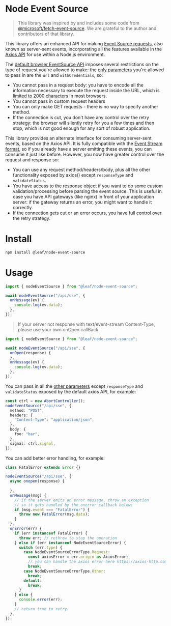 # Node Event Source

> This library was inspired by and includes some code from [@microsoft/fetch-event-source](https://github.com/Azure/fetch-event-source). We are grateful to the author and contributors of that library.

This library offers an enhanced API for making [Event Source requests](https://developer.mozilla.org/en-US/docs/Web/API/Server-sent_events/Using_server-sent_events), also known as server-sent events, incorporating all the features available in the [Axios API](https://axios-http.com/docs/api_intro) for use within a Node.js environment.

The [default browser EventSource API](https://developer.mozilla.org/en-US/docs/Web/API/EventSource) imposes several restrictions on the type of request you're allowed to make: the [only parameters](https://developer.mozilla.org/en-US/docs/Web/API/EventSource/EventSource#Parameters) you're allowed to pass in are the `url` and `withCredentials`, so:

- You cannot pass in a request body: you have to encode all the information necessary to execute the request inside the URL, which is [limited to 2000 characters](https://stackoverflow.com/questions/417142) in most browsers.
- You cannot pass in custom request headers
- You can only make GET requests - there is no way to specify another method.
- If the connection is cut, you don't have any control over the retry strategy: the browser will silently retry for you a few times and then stop, which is not good enough for any sort of robust application.

This library provides an alternate interface for consuming server-sent events, based on the Axios API. It is fully compatible with the [Event Stream format](https://developer.mozilla.org/en-US/docs/Web/API/Server-sent_events/Using_server-sent_events#Event_stream_format), so if you already have a server emitting these events, you can consume it just like before. However, you now have greater control over the request and response so:

- You can use any request method/headers/body, plus all the other functionality exposed by axios() except `responseType` and `validateStatus`.
- You have access to the response object if you want to do some custom validation/processing before parsing the event source. This is useful in case you have API gateways (like nginx) in front of your application server: if the gateway returns an error, you might want to handle it correctly.
- If the connection gets cut or an error occurs, you have full control over the retry strategy.

# Install

```sh
npm install @leaf/node-event-source
```

# Usage

```ts
import { nodeEventSource } from "@leaf/node-event-source";

await nodeEventSource("/api/sse", {
  onMessage(ev) {
    console.log(ev.data);
  },
});
```

> If your server not response with text/event-stream Content-Type, please use your own onOpen callBack.

```ts
import { nodeEventSource } from "@leaf/node-event-source";

await nodeEventSource("/api/sse", {
  onOpen(response) {
  },
  onMessage(ev) {
    console.log(ev.data);
  },
});
```

You can pass in all the [other parameters](https://axios-http.com/docs/req_config) except `responseType` and `validateStatus` exposed by the default axios API, for example:

```ts
const ctrl = new AbortController();
nodeEventSource("/api/sse", {
  method: "POST",
  headers: {
    "Content-Type": "application/json",
  },
  body: {
    foo: "bar",
  },
  signal: ctrl.signal,
});
```

You can add better error handling, for example:

```ts
class FatalError extends Error {}

nodeEventSource("/api/sse", {
  async onopen(response) {
    
  },
  onMessage(msg) {
    // if the server emits an error message, throw an exception
    // so it gets handled by the onerror callback below:
    if (msg.event === "FatalError") {
      throw new FatalError(msg.data);
    }
  },
  onError(err) {
    if (err instanceof FatalError) {
      throw err; // rethrow to stop the operation
    } else if (err instanceof NodeEventSourceError) {
      switch (err.type) {
        case NodeEventSourceErrorType.Request:
          const axiosError = err.origin as AxiosError;
          // you can handle the axios error here https://axios-http.com/docs/handling_errors
          break;
        case NodeEventSourceErrorType.Other:
          break;
        default:
          break;
      }
    } else {
      console.error(err);
    }
    // return true to retry.
  },
});
```
